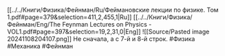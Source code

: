 [[../../Книги/Физика/Фейнман/Ru/Феймановские лекции по физике. Том 1.pdf#page=379&selection=411,2,455,1|Ru]]
[[../../Книги/Физика/Фейнман/Eng/The Feynman Lectures on Physics - VOL1.pdf#page=397&selection=19,2,31,0|Eng]]
![[Source/Pasted image 20241108204107.png]]
Не сначала, а с 7-й и 8-й строк.
#Физика #Механика #Фейнман